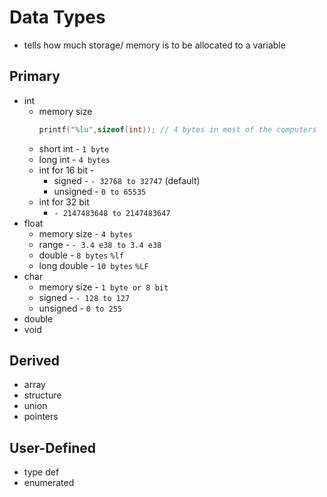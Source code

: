 # Data Types
- tells how much storage/ memory is to be allocated to a variable

## Primary
- int 
	 - memory size 
	   ```c 
	   printf("%lu",sizeof(int)); // 4 bytes in most of the computers
	   ```
	 - short int - `1 byte`
	 - long int - `4 bytes`
	 - int for 16 bit - 
		 -  signed - `- 32768 to 32747`  (default)
		 -   unsigned - `0 to 65535`
	 - int for 32 bit
		 - `- 2147483648 to 2147483647` 
- float
	- memory size - `4 bytes`
	- range - `- 3.4 e38 to 3.4 e38`
	- double - `8 bytes`      `%lf`
	- long double - `10 bytes`     `%LF`
- char
	- memory size - `1 byte or 8 bit`
	- signed - `- 128 to 127`
	- unsigned - `0 to 255`
- double
- void

## Derived
- array
- structure
- union
- pointers

## User-Defined
- type def
- enumerated

